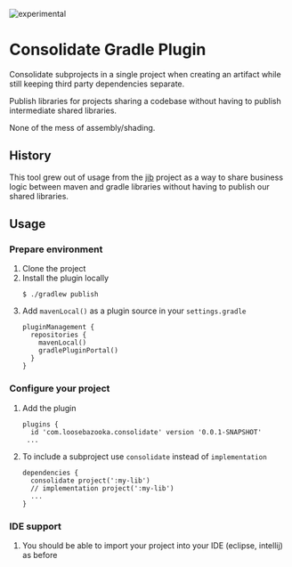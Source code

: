 ![experimental](https://img.shields.io/badge/stability-experimental-brightorange.svg)

# Consolidate Gradle Plugin

Consolidate subprojects in a single project when creating an artifact while still keeping
third party dependencies separate.

Publish libraries for projects sharing a codebase without having to publish intermediate
shared libraries.

None of the mess of assembly/shading.

## History

This tool grew out of usage from the [jib](https://github.com/GoogleContainerTools/jib) project
as a way to share business logic between maven and gradle libraries without having to publish
our shared libraries.

## Usage

### Prepare environment

1. Clone the project
1. Install the plugin locally
    ```
    $ ./gradlew publish
    ```
1. Add `mavenLocal()` as a plugin source in your `settings.gradle`
    ```
    pluginManagement {
      repositories {
        mavenLocal()
        gradlePluginPortal()
      }
    }
    ```

### Configure your project

1. Add the plugin
    ```
    plugins {
      id 'com.loosebazooka.consolidate' version '0.0.1-SNAPSHOT'
     ...
    ```
1. To include a subproject use `consolidate` instead of `implementation`
    ```
    dependencies {
      consolidate project(':my-lib')
      // implementation project(':my-lib')
      ...
    }
    ```

### IDE support

1. You should be able to import your project into your IDE (eclipse, intellij) as before
